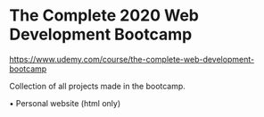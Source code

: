 # The Complete 2020 Web Development Bootcamp  

https://www.udemy.com/course/the-complete-web-development-bootcamp

Collection of all projects made in the bootcamp.

• Personal website (html only)
